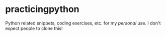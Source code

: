 # practicingpython
Python related snippets, coding exercises, etc. for my *personal* use. I don't expect people to clone this!
